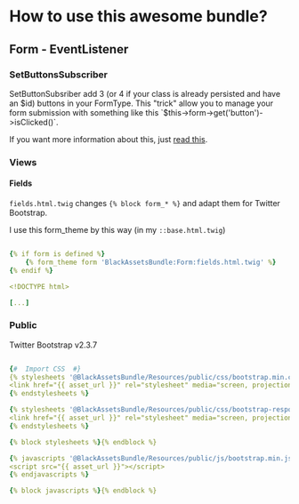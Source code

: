 How to use this awesome bundle?
===============================

## Form - EventListener

### SetButtonsSubscriber

SetButtonSubsriber add 3 (or 4 if your class is already persisted and have an $id) buttons
in your FormType. This "trick" allow you to manage your form submission with something like
this `$this->form->get('button')->isClicked()`.

If you want more information about this, just [read this](http://symfony.com/blog/new-in-symfony-2-3-buttons-support-in-forms).


### Views

#### Fields
`fields.html.twig` changes `{% block form_* %}` and adapt them for Twitter Bootstrap.

I use this form_theme by this way (in my `::base.html.twig`)

```yaml

{% if form is defined %}
    {% form_theme form 'BlackAssetsBundle:Form:fields.html.twig' %}
{% endif %}

<!DOCTYPE html>

[...]

```

### Public
Twitter Bootstrap v2.3.7

```yaml

{#  Import CSS  #}
{% stylesheets '@BlackAssetsBundle/Resources/public/css/bootstrap.min.css' %}
<link href="{{ asset_url }}" rel="stylesheet" media="screen, projection" />
{% endstylesheets %}

{% stylesheets '@BlackAssetsBundle/Resources/public/css/bootstrap-responsive.min.css' %}
<link href="{{ asset_url }}" rel="stylesheet" media="screen, projection" />
{% endstylesheets %}

{% block stylesheets %}{% endblock %}

{% javascripts '@BlackAssetsBundle/Resources/public/js/bootstrap.min.js' %}
<script src="{{ asset_url }}"></script>
{% endjavascripts %}

{% block javascripts %}{% endblock %}
```
